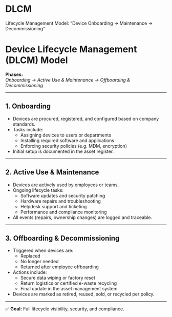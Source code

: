 # DLCM
Lifecycle Management Model: “Device Onboarding → Maintenance → Decommissioning"

# Device Lifecycle Management (DLCM) Model

**Phases:**  
_Onboarding → Active Use & Maintenance → Offboarding & Decommissioning_

---

## 1. Onboarding

- Devices are procured, registered, and configured based on company standards.
- Tasks include:
  - Assigning devices to users or departments
  - Installing required software and applications
  - Enforcing security policies (e.g. MDM, encryption)
- Initial setup is documented in the asset register.

---

## 2. Active Use & Maintenance

- Devices are actively used by employees or teams.
- Ongoing lifecycle tasks:
  - Software updates and security patching
  - Hardware repairs and troubleshooting
  - Helpdesk support and ticketing
  - Performance and compliance monitoring
- All events (repairs, ownership changes) are logged and traceable.

---

## 3. Offboarding & Decommissioning

- Triggered when devices are:
  - Replaced
  - No longer needed
  - Returned after employee offboarding
- Actions include:
  - Secure data wiping or factory reset
  - Return logistics or certified e-waste recycling
  - Final update in the asset management system
- Devices are marked as retired, reused, sold, or recycled per policy.

---

✅ **Goal:** Full lifecycle visibility, security, and compliance.


